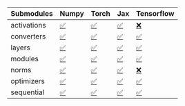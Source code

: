 | Submodules   | Numpy                                                                                                                           | Torch                                                                                                                           | Jax                                                                                                                             | Tensorflow                                                                                                                      |
|:-------------|:--------------------------------------------------------------------------------------------------------------------------------|:--------------------------------------------------------------------------------------------------------------------------------|:--------------------------------------------------------------------------------------------------------------------------------|:--------------------------------------------------------------------------------------------------------------------------------|
| activations  | <a href="https://github.com/unifyai/ivy/runs/8269220569?check_suite_focus=true" rel="noopener noreferrer" target="_blank">✅</a> | <a href="https://github.com/unifyai/ivy/runs/8269221377?check_suite_focus=true" rel="noopener noreferrer" target="_blank">✅</a> | <a href="https://github.com/unifyai/ivy/runs/8269222190?check_suite_focus=true" rel="noopener noreferrer" target="_blank">✅</a> | <a href="https://github.com/unifyai/ivy/runs/8269222985?check_suite_focus=true" rel="noopener noreferrer" target="_blank">❌</a> |
| converters   | <a href="https://github.com/unifyai/ivy/runs/8269220665?check_suite_focus=true" rel="noopener noreferrer" target="_blank">✅</a> | <a href="https://github.com/unifyai/ivy/runs/8269221494?check_suite_focus=true" rel="noopener noreferrer" target="_blank">✅</a> | <a href="https://github.com/unifyai/ivy/runs/8269222315?check_suite_focus=true" rel="noopener noreferrer" target="_blank">✅</a> | <a href="https://github.com/unifyai/ivy/runs/8269223079?check_suite_focus=true" rel="noopener noreferrer" target="_blank">✅</a> |
| layers       | <a href="https://github.com/unifyai/ivy/runs/8269220758?check_suite_focus=true" rel="noopener noreferrer" target="_blank">✅</a> | <a href="https://github.com/unifyai/ivy/runs/8269221610?check_suite_focus=true" rel="noopener noreferrer" target="_blank">✅</a> | <a href="https://github.com/unifyai/ivy/runs/8269222423?check_suite_focus=true" rel="noopener noreferrer" target="_blank">✅</a> | <a href="https://github.com/unifyai/ivy/runs/8269223174?check_suite_focus=true" rel="noopener noreferrer" target="_blank">✅</a> |
| modules      | <a href="https://github.com/unifyai/ivy/runs/8269220898?check_suite_focus=true" rel="noopener noreferrer" target="_blank">✅</a> | <a href="https://github.com/unifyai/ivy/runs/8269221732?check_suite_focus=true" rel="noopener noreferrer" target="_blank">✅</a> | <a href="https://github.com/unifyai/ivy/runs/8269222539?check_suite_focus=true" rel="noopener noreferrer" target="_blank">✅</a> | <a href="https://github.com/unifyai/ivy/runs/8269223295?check_suite_focus=true" rel="noopener noreferrer" target="_blank">✅</a> |
| norms        | <a href="https://github.com/unifyai/ivy/runs/8269221021?check_suite_focus=true" rel="noopener noreferrer" target="_blank">✅</a> | <a href="https://github.com/unifyai/ivy/runs/8269221824?check_suite_focus=true" rel="noopener noreferrer" target="_blank">✅</a> | <a href="https://github.com/unifyai/ivy/runs/8269222643?check_suite_focus=true" rel="noopener noreferrer" target="_blank">✅</a> | <a href="https://github.com/unifyai/ivy/runs/8269223392?check_suite_focus=true" rel="noopener noreferrer" target="_blank">❌</a> |
| optimizers   | <a href="https://github.com/unifyai/ivy/runs/8269221141?check_suite_focus=true" rel="noopener noreferrer" target="_blank">✅</a> | <a href="https://github.com/unifyai/ivy/runs/8269221944?check_suite_focus=true" rel="noopener noreferrer" target="_blank">✅</a> | <a href="https://github.com/unifyai/ivy/runs/8269222758?check_suite_focus=true" rel="noopener noreferrer" target="_blank">✅</a> | <a href="https://github.com/unifyai/ivy/runs/8269223524?check_suite_focus=true" rel="noopener noreferrer" target="_blank">✅</a> |
| sequential   | <a href="https://github.com/unifyai/ivy/runs/8269221264?check_suite_focus=true" rel="noopener noreferrer" target="_blank">✅</a> | <a href="https://github.com/unifyai/ivy/runs/8269222055?check_suite_focus=true" rel="noopener noreferrer" target="_blank">✅</a> | <a href="https://github.com/unifyai/ivy/runs/8269222891?check_suite_focus=true" rel="noopener noreferrer" target="_blank">✅</a> | <a href="https://github.com/unifyai/ivy/runs/8269223621?check_suite_focus=true" rel="noopener noreferrer" target="_blank">✅</a> |